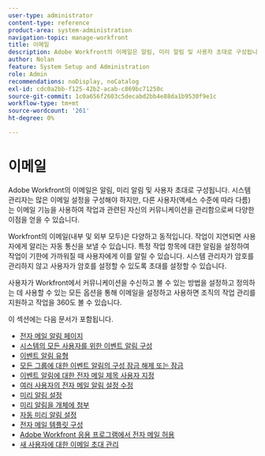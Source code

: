 ```yaml
---
user-type: administrator
content-type: reference
product-area: system-administration
navigation-topic: manage-workfront
title: 이메일
description: Adobe Workfront의 이메일은 알림, 미리 알림 및 사용자 초대로 구성됩니다. 시스템 관리자는 많은 이메일 설정을 구성해야 하지만, 다른 사용자(액세스 수준에 따라 다름)는 이메일 기능을 사용하여 작업과 관련된 자신의 커뮤니케이션을 관리함으로써 다양한 이점을 얻을 수 있습니다.
author: Nolan
feature: System Setup and Administration
role: Admin
recommendations: noDisplay, noCatalog
exl-id: cdc0a2bb-f125-42b2-acab-c869bc71250c
source-git-commit: 1c0a656f2603c5decabd2bb4e88da1b9530f9e1c
workflow-type: tm+mt
source-wordcount: '261'
ht-degree: 0%

---
```


# 이메일

Adobe Workfront의 이메일은 알림, 미리 알림 및 사용자 초대로 구성됩니다. 시스템 관리자는 많은 이메일 설정을 구성해야 하지만, 다른 사용자(액세스 수준에 따라 다름)는 이메일 기능을 사용하여 작업과 관련된 자신의 커뮤니케이션을 관리함으로써 다양한 이점을 얻을 수 있습니다.

Workfront의 이메일(내부 및 외부 모두)은 다양하고 동적입니다. 작업이 지연되면 사용자에게 알리는 자동 통신을 보낼 수 있습니다. 특정 작업 항목에 대한 알림을 설정하여 작업이 기한에 가까워질 때 사용자에게 이를 알릴 수 있습니다. 시스템 관리자가 암호를 관리하지 않고 사용자가 암호를 설정할 수 있도록 초대를 설정할 수 있습니다.

사용자가 Workfront에서 커뮤니케이션을 수신하고 볼 수 있는 방법을 설정하고 정의하는 데 사용할 수 있는 모든 옵션을 통해 이메일을 설정하고 사용하면 조직의 작업 관리를 지원하고 작업을 360도 볼 수 있습니다.

이 섹션에는 다음 문서가 포함됩니다.

* [전자 메일 알림 페이지](../../../administration-and-setup/manage-workfront/emails/email-notifications-page.md)
* [시스템의 모든 사용자를 위한 이벤트 알림 구성](../../../administration-and-setup/manage-workfront/emails/configure-event-notifications-for-everyone-in-the-system.md)
* [이벤트 알림 유형](../../../administration-and-setup/manage-workfront/emails/event-notifications-available-in-wf.md)
* [모든 그룹에 대한 이벤트 알림의 구성 잠금 해제 또는 잠금](../../../administration-and-setup/manage-workfront/emails/unlock-configuration-of-event-notifications-for-groups.md)
* [이벤트 알림에 대한 전자 메일 제목 사용자 지정](../../../administration-and-setup/manage-workfront/emails/custom-email-subjects-event-notification.md)
* [여러 사용자의 전자 메일 알림 설정 수정](../../../administration-and-setup/manage-workfront/emails/modify-email-notification-settings-user-profiles.md)
* [미리 알림 설정](../../../administration-and-setup/manage-workfront/emails/set-up-reminder-notifications.md)
* [미리 알림을 개체에 첨부](../../../workfront-basics/using-notifications/attach-reminder-notification-object.md)
* [자동 미리 알림 설정](../../../administration-and-setup/manage-workfront/emails/setting-up-automatic-reminders.md)
* [전자 메일 템플릿 구성](../../../administration-and-setup/manage-workfront/emails/configure-email-templates.md)
* [Adobe Workfront 응용 프로그램에서 전자 메일 허용](../../../administration-and-setup/manage-workfront/emails/allow-emails-from-wf-app.md)
* [새 사용자에 대한 이메일 초대 관리](../../../administration-and-setup/manage-workfront/emails/manage-email-invitations.md)
